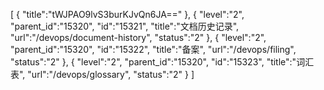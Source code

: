 [
	{
		"title":"tWJPAO9lvS3burKJvQn6JA=="
	},
	{
		"level":"2",
		"parent_id":"15320",
		"id":"15321",
		"title":"文档历史记录",
		"url":"/devops/document-history",
		"status":"2"
	},
	{
		"level":"2",
		"parent_id":"15320",
		"id":"15322",
		"title":"备案",
		"url":"/devops/filing",
		"status":"2"
	},
	{
		"level":"2",
		"parent_id":"15320",
		"id":"15323",
		"title":"词汇表",
		"url":"/devops/glossary",
		"status":"2"
	}
]